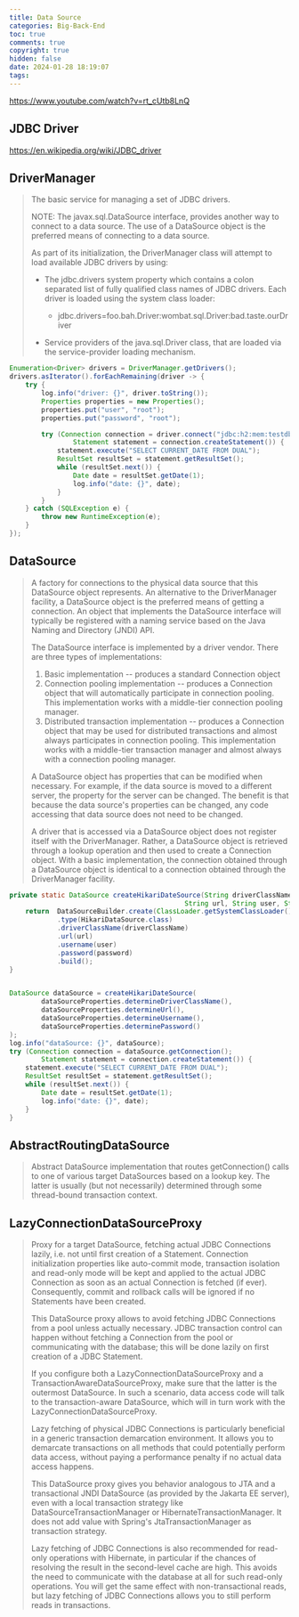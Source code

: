 ```yaml
---
title: Data Source
categories: Big-Back-End
toc: true
comments: true
copyright: true
hidden: false
date: 2024-01-28 18:19:07
tags:
---
```


https://www.youtube.com/watch?v=rt_cUtb8LnQ

<!--more-->

## JDBC Driver

https://en.wikipedia.org/wiki/JDBC_driver

## DriverManager

> The basic service for managing a set of JDBC drivers.
>
> NOTE: The javax.sql.DataSource interface, provides another way to connect to a data source. The use of a DataSource object is the preferred means of connecting to a data source.
>
> As part of its initialization, the DriverManager class will attempt to load available JDBC drivers by using:
> 
> - The jdbc.drivers system property which contains a colon separated list of fully qualified class names of JDBC drivers. Each driver is loaded using the system class loader:
>   - jdbc.drivers=foo.bah.Driver:wombat.sql.Driver:bad.taste.ourDriver
>
> - Service providers of the java.sql.Driver class, that are loaded via the service-provider loading mechanism.

```java
Enumeration<Driver> drivers = DriverManager.getDrivers();
drivers.asIterator().forEachRemaining(driver -> {
    try {
        log.info("driver: {}", driver.toString());
        Properties properties = new Properties();
        properties.put("user", "root");
        properties.put("password", "root");

        try (Connection connection = driver.connect("jdbc:h2:mem:testdb", properties);
                Statement statement = connection.createStatement()) {
            statement.execute("SELECT CURRENT_DATE FROM DUAL");
            ResultSet resultSet = statement.getResultSet();
            while (resultSet.next()) {
                Date date = resultSet.getDate(1);
                log.info("date: {}", date);
            }
        }
    } catch (SQLException e) {
        throw new RuntimeException(e);
    }
});
```

## DataSource

> A factory for connections to the physical data source that this DataSource object represents. An alternative to the DriverManager facility, a DataSource object is the preferred means of getting a connection. An object that implements the DataSource interface will typically be registered with a naming service based on the Java Naming and Directory (JNDI) API.
> 
> The DataSource interface is implemented by a driver vendor. There are three types of implementations:
>
> 1. Basic implementation -- produces a standard Connection object
> 2. Connection pooling implementation -- produces a Connection object that will automatically participate in connection pooling. This implementation works with a middle-tier connection pooling manager.
> 3. Distributed transaction implementation -- produces a Connection object that may be used for distributed transactions and almost always participates in connection pooling. This implementation works with a middle-tier transaction manager and almost always with a connection pooling manager.
>
> A DataSource object has properties that can be modified when necessary. For example, if the data source is moved to a different server, the property for the server can be changed. The benefit is that because the data source's properties can be changed, any code accessing that data source does not need to be changed.
>
> A driver that is accessed via a DataSource object does not register itself with the DriverManager. Rather, a DataSource object is retrieved through a lookup operation and then used to create a Connection object. With a basic implementation, the connection obtained through a DataSource object is identical to a connection obtained through the DriverManager facility.

```java
private static DataSource createHikariDateSource(String driverClassName,
                                            String url, String user, String password) {
    return  DataSourceBuilder.create(ClassLoader.getSystemClassLoader())
            .type(HikariDataSource.class)
            .driverClassName(driverClassName)
            .url(url)
            .username(user)
            .password(password)
            .build();
}


DataSource dataSource = createHikariDateSource(
        dataSourceProperties.determineDriverClassName(),
        dataSourceProperties.determineUrl(),
        dataSourceProperties.determineUsername(),
        dataSourceProperties.determinePassword()
);
log.info("dataSource: {}", dataSource);
try (Connection connection = dataSource.getConnection();
        Statement statement = connection.createStatement()) {
    statement.execute("SELECT CURRENT_DATE FROM DUAL");
    ResultSet resultSet = statement.getResultSet();
    while (resultSet.next()) {
        Date date = resultSet.getDate(1);
        log.info("date: {}", date);
    }
}
```


## AbstractRoutingDataSource

> Abstract DataSource implementation that routes getConnection() calls to one of various target DataSources based on a lookup key. The latter is usually (but not necessarily) determined through some thread-bound transaction context.


## LazyConnectionDataSourceProxy

> Proxy for a target DataSource, fetching actual JDBC Connections lazily, i.e. not until first creation of a Statement. Connection initialization properties like auto-commit mode, transaction isolation and read-only mode will be kept and applied to the actual JDBC Connection as soon as an actual Connection is fetched (if ever). Consequently, commit and rollback calls will be ignored if no Statements have been created.
>
> This DataSource proxy allows to avoid fetching JDBC Connections from a pool unless actually necessary. JDBC transaction control can happen without fetching a Connection from the pool or communicating with the database; this will be done lazily on first creation of a JDBC Statement.
>
> If you configure both a LazyConnectionDataSourceProxy and a TransactionAwareDataSourceProxy, make sure that the latter is the outermost DataSource. In such a scenario, data access code will talk to the transaction-aware DataSource, which will in turn work with the LazyConnectionDataSourceProxy.
>
> Lazy fetching of physical JDBC Connections is particularly beneficial in a generic transaction demarcation environment. It allows you to demarcate transactions on all methods that could potentially perform data access, without paying a performance penalty if no actual data access happens.
>
> This DataSource proxy gives you behavior analogous to JTA and a transactional JNDI DataSource (as provided by the Jakarta EE server), even with a local transaction strategy like DataSourceTransactionManager or HibernateTransactionManager. It does not add value with Spring's JtaTransactionManager as transaction strategy.
>
> Lazy fetching of JDBC Connections is also recommended for read-only operations with Hibernate, in particular if the chances of resolving the result in the second-level cache are high. This avoids the need to communicate with the database at all for such read-only operations. You will get the same effect with non-transactional reads, but lazy fetching of JDBC Connections allows you to still perform reads in transactions.